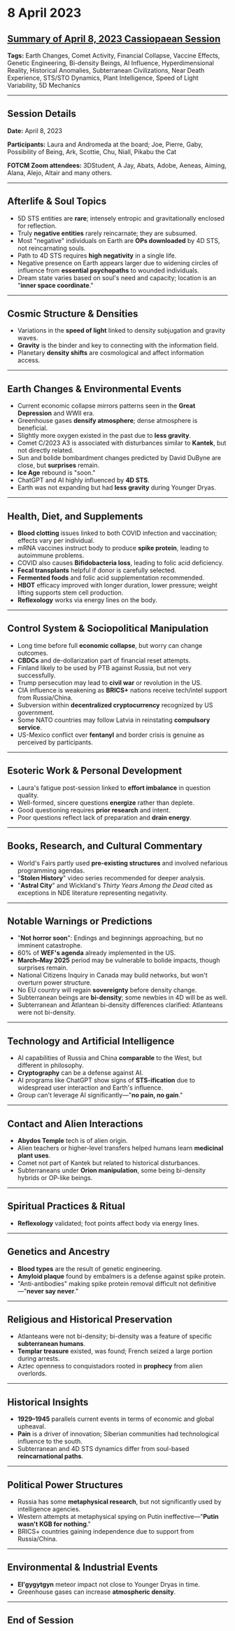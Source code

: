 # 8 April 2023

## [Summary of April 8, 2023 Cassiopaean Session](https://cassiopaea.org/forum/threads/session-8-april-2023.53280/)

**Tags:** Earth Changes, Comet Activity, Financial Collapse, Vaccine Effects, Genetic Engineering, Bi-density Beings, AI Influence, Hyperdimensional Reality, Historical Anomalies, Subterranean Civilizations, Near Death Experience, STS/STO Dynamics, Plant Intelligence, Speed of Light Variability, 5D Mechanics

---

## Session Details

**Date:** April 8, 2023

**Participants:** Laura and Andromeda at the board; Joe, Pierre, Gaby, Possibility of Being, Ark, Scottie, Chu, Niall, Pikabu the Cat

**FOTCM Zoom attendees:** 3DStudent, A Jay, Abats, Adobe, Aeneas, Aiming, Alana, Alejo, Altair and many others.

---

## Afterlife & Soul Topics

- 5D STS entities are **rare**; intensely entropic and gravitationally enclosed for reflection.
- Truly **negative entities** rarely reincarnate; they are subsumed.
- Most "negative" individuals on Earth are **OPs downloaded** by 4D STS, not reincarnating souls.
- Path to 4D STS requires **high negativity** in a single life.
- Negative presence on Earth appears larger due to widening circles of influence from **essential psychopaths** to wounded individuals.
- Dream state varies based on soul's need and capacity; location is an "**inner space coordinate**."

---

## Cosmic Structure & Densities

- Variations in the **speed of light** linked to density subjugation and gravity waves.
- **Gravity** is the binder and key to connecting with the information field.
- Planetary **density shifts** are cosmological and affect information access.

---

## Earth Changes & Environmental Events

- Current economic collapse mirrors patterns seen in the **Great Depression** and WWII era.
- Greenhouse gases **densify atmosphere**; dense atmosphere is beneficial.
- Slightly more oxygen existed in the past due to **less gravity**.
- Comet C/2023 A3 is associated with disturbances similar to **Kantek**, but not directly related.
- Sun and bolide bombardment changes predicted by David DuByne are close, but **surprises** remain.
- **Ice Age** rebound is "soon."
- ChatGPT and AI highly influenced by **4D STS**.
- Earth was not expanding but had **less gravity** during Younger Dryas.

---

## Health, Diet, and Supplements

- **Blood clotting** issues linked to both COVID infection and vaccination; effects vary per individual.
- mRNA vaccines instruct body to produce **spike protein**, leading to autoimmune problems.
- COVID also causes **Bifidobacteria loss**, leading to folic acid deficiency.
- **Fecal transplants** helpful if donor is carefully selected.
- **Fermented foods** and folic acid supplementation recommended.
- **HBOT** efficacy improved with longer duration, lower pressure; weight lifting supports stem cell production.
- **Reflexology** works via energy lines on the body.

---

## Control System & Sociopolitical Manipulation

- Long time before full **economic collapse**, but worry can change outcomes.
- **CBDCs** and de-dollarization part of financial reset attempts.
- Finland likely to be used by PTB against Russia, but not very successfully.
- Trump persecution may lead to **civil war** or revolution in the US.
- CIA influence is weakening as **BRICS+** nations receive tech/intel support from Russia/China.
- Subversion within **decentralized cryptocurrency** recognized by US government.
- Some NATO countries may follow Latvia in reinstating **compulsory service**.
- US-Mexico conflict over **fentanyl** and border crisis is genuine as perceived by participants.

---

## Esoteric Work & Personal Development

- Laura's fatigue post-session linked to **effort imbalance** in question quality.
- Well-formed, sincere questions **energize** rather than deplete.
- Good questioning requires **prior research** and intent.
- Poor questions reflect lack of preparation and **drain energy**.

---

## Books, Research, and Cultural Commentary

- World's Fairs partly used **pre-existing structures** and involved nefarious programming agendas.
- "**Stolen History**" video series recommended for deeper analysis.
- "**Astral City**" and Wickland's *Thirty Years Among the Dead* cited as exceptions in NDE literature representing negativity.

---

## Notable Warnings or Predictions

- "**Not horror soon**": Endings and beginnings approaching, but no imminent catastrophe.
- 60% of **WEF's agenda** already implemented in the US.
- **March–May 2025** period may be vulnerable to bolide impacts, though surprises remain.
- National Citizens Inquiry in Canada may build networks, but won't overturn power structure.
- No EU country will regain **sovereignty** before density change.
- Subterranean beings are **bi-density**; some newbies in 4D will be as well.
- Subterranean and Atlantean bi-density differences clarified: Atlanteans were not bi-density.

---

## Technology and Artificial Intelligence

- AI capabilities of Russia and China **comparable** to the West, but different in philosophy.
- **Cryptography** can be a defense against AI.
- AI programs like ChatGPT show signs of **STS-ification** due to widespread user interaction and Earth's influence.
- Group can't leverage AI significantly—"**no pain, no gain**."

---

## Contact and Alien Interactions

- **Abydos Temple** tech is of alien origin.
- Alien teachers or higher-level transfers helped humans learn **medicinal plant uses**.
- Comet not part of Kantek but related to historical disturbances.
- Subterraneans under **Orion manipulation**, some being bi-density hybrids or OP-like beings.

---

## Spiritual Practices & Ritual

- **Reflexology** validated; foot points affect body via energy lines.

---

## Genetics and Ancestry

- **Blood types** are the result of genetic engineering.
- **Amyloid plaque** found by embalmers is a defense against spike protein.
- "Anti-antibodies" making spike protein removal difficult not definitive—"**never say never**."

---

## Religious and Historical Preservation

- Atlanteans were not bi-density; bi-density was a feature of specific **subterranean humans**.
- **Templar treasure** existed, was found; French seized a large portion during arrests.
- Aztec openness to conquistadors rooted in **prophecy** from alien overlords.

---

## Historical Insights

- **1929–1945** parallels current events in terms of economic and global upheaval.
- **Pain** is a driver of innovation; Siberian communities had technological influence to the south.
- Subterranean and 4D STS dynamics differ from soul-based **reincarnational paths**.

---

## Political Power Structures

- Russia has some **metaphysical research**, but not significantly used by intelligence agencies.
- Western attempts at metaphysical spying on Putin ineffective—"**Putin wasn't KGB for nothing**."
- BRICS+ countries gaining independence due to support from Russia/China.

---

## Environmental & Industrial Events

- **El'gygytgyn** meteor impact not close to Younger Dryas in time.
- Greenhouse gases can increase **atmospheric density**.

---

## End of Session